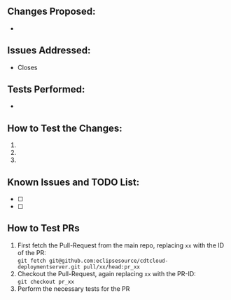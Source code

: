 ## Changes Proposed:
<!-- Describe the changes to the code and functionality with this PR -->

-

## Issues Addressed:
<!-- If your fix has a relating issue, link it below -->

- Closes

## Tests Performed:
<!-- Describe any tests performed -->

-


## How to Test the Changes:
<!-- Describe in a detailed step-by-step order how to test the changes -->

1.
2.
3.

## Known Issues and TODO List:
<!-- Is there anything else left to do after/in this PR? -->

- [ ]
- [ ]

## How to Test PRs
1) First fetch the Pull-Request from the main repo, replacing `xx` with the ID of the PR:\
`git fetch git@github.com:eclipsesource/cdtcloud-deploymentserver.git pull/xx/head:pr_xx`
2) Checkout the Pull-Request, again replacing `xx` with the PR-ID:\
`git checkout pr_xx`
3) Perform the necessary tests for the PR